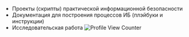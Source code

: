 - Проекты (скрипты) практической информационной безопасности
- Документация для построения процессов ИБ (плэйбуки и инструкции)
- Исследовательская работа
![Profile View Counter](https://komarev.com/ghpvc/?username=NanoTrash)
